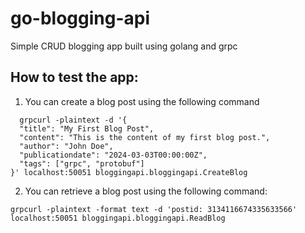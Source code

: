 # go-blogging-api

Simple CRUD blogging app built using golang and grpc

## How to test the app:

1. You can create a blog post using the following command

```
  grpcurl -plaintext -d '{
  "title": "My First Blog Post",
  "content": "This is the content of my first blog post.",
  "author": "John Doe",
  "publicationdate": "2024-03-03T00:00:00Z",
  "tags": ["grpc", "protobuf"]
}' localhost:50051 bloggingapi.bloggingapi.CreateBlog
```


2. You can retrieve a blog post using the following command:

```
grpcurl -plaintext -format text -d 'postid: 3134116674335633566' localhost:50051 bloggingapi.bloggingapi.ReadBlog
```
